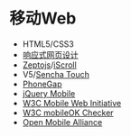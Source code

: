 # 移动Web
- HTML5/CSS3
- [响应式网页设计](http://zh.wikipedia.org/wiki/%E5%93%8D%E5%BA%94%E5%BC%8F%E7%BD%91%E9%A1%B5%E8%AE%BE%E8%AE%A1)
- [Zeptojs](http://zeptojs.com/)/[iScroll](http://cubiq.org/iscroll)
- V5/[Sencha Touch](http://www.sencha.com/products/touch)
- [PhoneGap](http://phonegap.com/)
- [jQuery Mobile](http://jquerymobile.com/)
- [W3C Mobile Web Initiative](http://www.w3.org/Mobile/)
- [W3C mobileOK Checker](http://validator.w3.org/mobile/)
- [Open Mobile Alliance](http://openmobilealliance.org/)